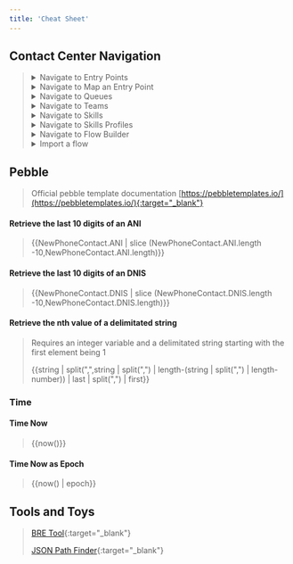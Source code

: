 ```yaml
---
title: 'Cheat Sheet'
---
```


## Contact Center Navigation

> <details> <summary>Navigate to Entry Points </summary>
> 
> <img src="images/openEP.gif"/> 
> 
> </details>
>
> <details> <summary>Navigate to Map an Entry Point</summary>
>
> <img src="images/openEPmap.gif"/>
>
> </details>
>
> <details> <summary>Navigate to Queues</summary>
>
> <img src="images/openQueue.gif"/>
>
> </details>
>
> <details> <summary>Navigate to Teams</summary>
>
> <img src="images/openTeam.gif"/>
>
> </details>
>
> <details> <summary>Navigate to Skills</summary>
>
> <img src="images/openSkills.gif"/>
>
> </details>
>
> <details> <summary>Navigate to Skills Profiles</summary>
>
> <img src="images/openSkillsProfile.gif"/>
>
> </details>
>
> <details> <summary>Navigate to Flow Builder</summary>
>
> <img src="images/rsToFlow.gif"/>
>
> </details>
>
> <details> <summary>Import a flow</summary>
>
> <img src="images/rsToFlow.gif"/>
>
> </details>

## Pebble
> Official pebble template documentation [https://pebbletemplates.io/](https://pebbletemplates.io/){:target="_blank"}

#### Retrieve the last 10 digits of an ANI 
> \{\{NewPhoneContact.ANI \| slice (NewPhoneContact.ANI.length -10,NewPhoneContact.ANI.length)\}\}

#### Retrieve the last 10 digits of an DNIS
> \{\{NewPhoneContact.DNIS \| slice (NewPhoneContact.DNIS.length -10,NewPhoneContact.DNIS.length)\}\}

#### Retrieve the nth value of a delimitated string
> Requires an integer variable and a delimitated string starting with the first element being 1
>
> \{\{string \| split(",",string \| split(",") | length-(string \| split(",") \| length-number)) \| last \| split(",") \| first\}\}
>
> 



### Time

#### Time Now
> \{\{now()\}\}

#### Time Now as Epoch
> \{\{now() \| epoch\}\}

#### 

## Tools and Toys
> [BRE Tool](Configuring_The_BRE.md){:target="_blank"}
>
> [JSON Path Finder](https://jsonpathfinder.com/){:target="_blank"}
>
> 